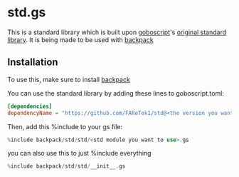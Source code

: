 # std.gs
This is a standard library which is built upon [goboscript](https://github.com/aspizu/goboscript)'s [original standard library](https://github.com/aspizu/goboscript/tree/523b4aa68530e504c125d48121307430db6a236f/std).
It is being made to be used with [backpack](https://github.com/aspizu/backpack)

## Installation
To use this, make sure to install [backpack](https://github.com/aspizu/backpack)

You can use the standard library by adding these lines to goboscript.toml:
```toml
[dependencies]
dependencyName = "https://github.com/FAReTek1/std@<the version you want to use>"
```

Then, add this %include to your gs file:
```rs
%include backpack/std/std/<std module you want to use>.gs
```
you can also use this to just %include everything
```rs
%include backpack/std/std/__init__.gs
```

